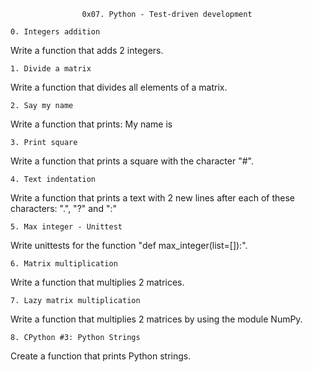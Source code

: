					0x07. Python - Test-driven development

	0. Integers addition


Write a function that adds 2 integers.

	1. Divide a matrix


Write a function that divides all elements of a matrix.

	2. Say my name


Write a function that prints: My name is <first name> <last name>

	3. Print square


Write a function that prints a square with the character "#".

	4. Text indentation


Write a function that prints a text with 2 new lines after each of these characters: ".", "?" and ":"

	5. Max integer - Unittest


Write unittests for the function "def max_integer(list=[]):".

	6. Matrix multiplication

Write a function that multiplies 2 matrices.

	7. Lazy matrix multiplication

Write a function that multiplies 2 matrices by using the module NumPy.

	8. CPython #3: Python Strings

Create a function that prints Python strings.
